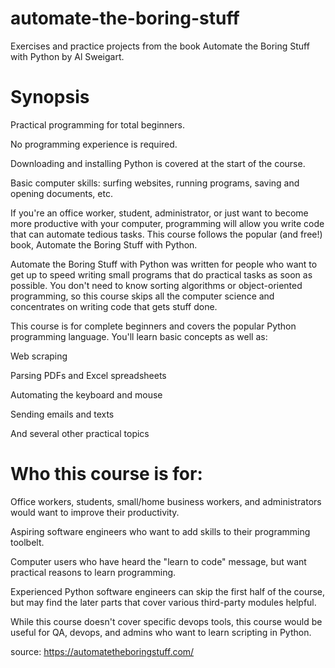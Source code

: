 # automate-the-boring-stuff
Exercises and practice projects from the book Automate the Boring Stuff with Python by Al Sweigart.

# Synopsis
Practical programming for total beginners.

No programming experience is required.

Downloading and installing Python is covered at the start of the course.

Basic computer skills: surfing websites, running programs, saving and opening documents, etc.

If you're an office worker, student, administrator, or just want to become more productive with your computer, programming will allow you write code that can automate tedious tasks. This course follows the popular (and free!) book, Automate the Boring Stuff with Python.

Automate the Boring Stuff with Python was written for people who want to get up to speed writing small programs that do practical tasks as soon as possible. You don't need to know sorting algorithms or object-oriented programming, so this course skips all the computer science and concentrates on writing code that gets stuff done.


This course is for complete beginners and covers the popular Python programming language. You'll learn basic concepts as well as:

Web scraping

Parsing PDFs and Excel spreadsheets

Automating the keyboard and mouse

Sending emails and texts

And several other practical topics


# Who this course is for:
Office workers, students, small/home business workers, and administrators would want to improve their productivity.

Aspiring software engineers who want to add skills to their programming toolbelt.

Computer users who have heard the "learn to code" message, but want practical reasons to learn programming.

Experienced Python software engineers can skip the first half of the course, but may find the later parts that cover various third-party modules helpful.

While this course doesn't cover specific devops tools, this course would be useful for QA, devops, and admins who want to learn scripting in Python.


source: https://automatetheboringstuff.com/

